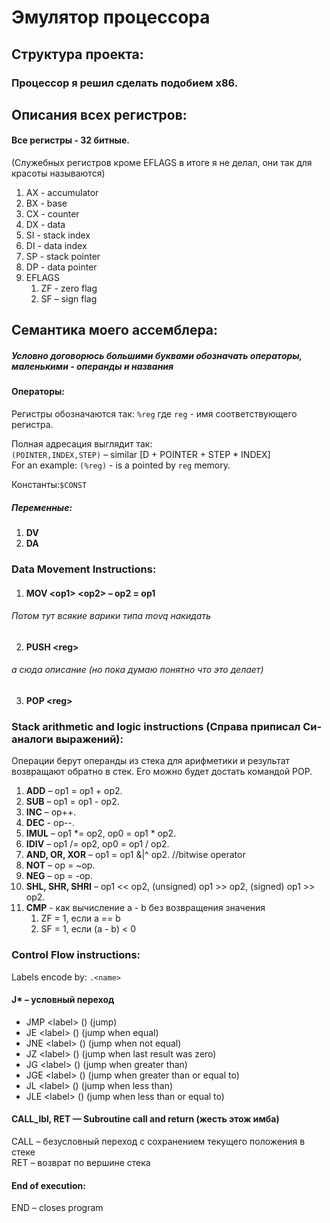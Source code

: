 # Эмулятор процессора
## Структура проекта:

### Процессор я решил сделать подобием x86.

## Описания всех регистров:
#### Все регистры - 32 битные.

(Служебных регистров кроме EFLAGS в итоге я не делал, они так для красоты называются)

1. AX - accumulator
2. BX - base
3. CX - counter
4. DX - data
5. SI - stack index
6. DI - data index
7. SP - stack pointer
8. DP - data pointer
9. EFLAGS
   1. ZF - zero flag
   2. SF – sign flag

## Семантика моего ассемблера:
##### Условно договорюсь большими буквами обозначать операторы, маленькими - операнды и названия

#### Операторы:
Регистры обозначаются так: `%reg` где `reg` - имя соответствующего регистра.

Полная адресация выглядит так:\
`(POINTER,INDEX,STEP)` – similar [D + POINTER + STEP * INDEX]\
For an example:
`(%reg)` - is a pointed by `reg` memory.

Константы:`$CONST`

##### Переменные:
1. **DV <name>**
2. **DA <name> <count>**

### Data Movement Instructions:

1. #### MOV \<op1> \<op2> – op2 = op1
###### Потом тут всякие варики типа movq накидать
2. #### PUSH \<reg>
###### а сюда описание (но пока думаю понятно что это делает)
3. #### POP \<reg>

### Stack arithmetic and logic instructions (Справа приписал Си-аналоги выражений):

Операции берут операнды из стека для арифметики и результат возвращают обратно в стек. 
Его можно будет достать командой POP.

1. **ADD**  – op1 = op1 + op2.
2. **SUB** – op1 = op1 - op2.
3. **INC** – op++.
4. **DEC** - op--.
4. **IMUL** – op1 *= op2, op0 = op1 * op2.
5. **IDIV** – op1 /= op2, op0 = op1 / op2.
6. **AND, OR, XOR** – op1 = op1 &|^ op2. //bitwise operator
7. **NOT** – op = ~op.
8. **NEG** – op = -op.
9. **SHL, SHR, SHRI** – op1 << op2, (unsigned) op1 >> op2, (signed) op1 >> op2.
10. **CMP** - как вычисление a - b без возвращения значения
    1. ZF = 1, если a == b
    2. SF = 1, если (a - b) < 0

### Control Flow instructions:

Labels encode by: `.<name>`

#### J* – условный переход
* JMP \<label> (<pointer>) (jump)
* JE \<label> (<pointer>) (jump when equal)
* JNE \<label> (<pointer>) (jump when not equal)
* JZ \<label> (<pointer>) (jump when last result was zero)
* JG \<label> (<pointer>) (jump when greater than)
* JGE \<label> (<pointer>) (jump when greater than or equal to)
* JL \<label> (<pointer>) (jump when less than)
* JLE \<label> (<pointer>) (jump when less than or equal to)

#### CALL_lbl, RET — Subroutine call and return (жесть этож имба)
CALL <label> – безусловный переход с сохранением текущего положения в стеке\
RET – возврат по вершине стека

#### End of execution:
END – closes program

